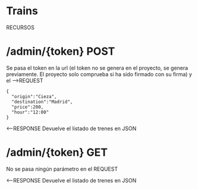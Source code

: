 # Trains

RECURSOS 
# /admin/{token} POST 
Se pasa el token en la url (el token no se genera en el proyecto, se genera previamente. El proyecto solo comprueba si ha sido firmado con su firma) y el 
-->REQUEST
```
{
  "origin":"Cieza",
  "destination":"Madrid",
  "price":200,
  "hour":"12:00"
}
```
<--RESPONSE
Devuelve el listado de trenes en JSON

# /admin/{token} GET 
No se pasa ningún parámetro en el REQUEST

<--RESPONSE
Devuelve el listado de trenes en JSON

